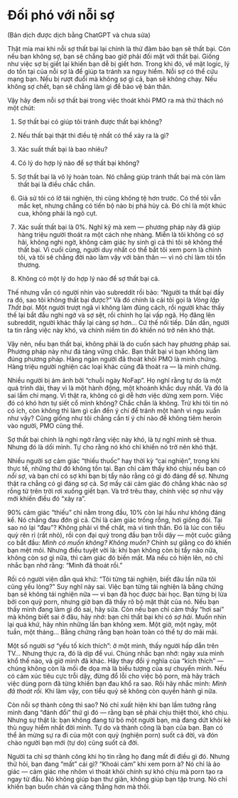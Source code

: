 # Đối phó với nỗi sợ
(Bản dịch được dịch bằng ChatGPT và chưa sửa)

Thật mỉa mai khi nỗi sợ thất bại lại chính là thứ đảm bảo bạn sẽ thất bại. Còn nếu bạn không sợ, bạn sẽ chẳng bao giờ phải đối mặt với thất bại. Giống như việc sợ bị giết lại khiến bạn dễ bị giết hơn. Trong khi đó, về mặt logic, lý do tồn tại của nỗi sợ là để giúp ta tránh xa nguy hiểm. Nỗi sợ có thể cứu mạng bạn. Nếu bị rượt đuổi mà không sợ gì cả, bạn sẽ không chạy. Nếu không sợ chết, bạn sẽ chẳng làm gì để bảo vệ bản thân.

Vậy hãy đem nỗi sợ thất bại trong việc thoát khỏi PMO ra mà thử thách nó một chút:

1. Sợ thất bại có giúp tôi tránh được thất bại không?  
2. Nếu thất bại thật thì điều tệ nhất có thể xảy ra là gì?  
3. Xác suất thất bại là bao nhiêu?  
4. Có lý do hợp lý nào để sợ thất bại không?

1. Sợ thất bại là vô lý hoàn toàn. Nó chẳng giúp tránh thất bại mà còn làm thất bại là điều chắc chắn.  
2. Giả sử tôi có lỡ tái nghiện, thì cũng không tệ hơn trước. Có thể tôi vẫn mắc kẹt, nhưng chẳng có tiến bộ nào bị phá hủy cả. Đó chỉ là một khúc cua, không phải là ngõ cụt.  
3. Xác suất thất bại là 0%. Nghĩ kỹ mà xem — phương pháp này đã giúp hàng triệu người thoát ra một cách nhẹ nhàng. Miễn là tôi không có sợ hãi, không nghi ngờ, không cảm giác hy sinh gì cả thì tôi sẽ không thể thất bại. Vì cuối cùng, người duy nhất có thể bắt tôi xem porn là chính tôi, và tôi sẽ chẳng đời nào làm vậy với bản thân — vì nó chỉ làm tôi tổn thương.  
4. Không có một lý do hợp lý nào để sợ thất bại cả.

Thế nhưng vẫn có người nhìn vào subreddit rồi bảo: “Người ta thất bại đầy ra đó, sao tôi không thất bại được?” Và đó chính là cái tôi gọi là *Vòng lặp Thất bại*. Một người trượt ngã vì không làm đúng cách, rồi người khác thấy thế lại bắt đầu nghi ngờ và sợ sệt, rồi chính họ lại vấp ngã. Họ đăng lên subreddit, người khác thấy lại càng sợ hơn... Cứ thế nối tiếp. Dần dần, người ta tin rằng việc này khó, và chính niềm tin đó khiến nó trở nên khó thật.

Vậy nên, nếu bạn thất bại, không phải là do cuốn sách hay phương pháp sai. Phương pháp này như đá tảng vững chắc. Bạn thất bại vì bạn không làm đúng phương pháp. Hàng ngàn người đã thoát khỏi PMO là minh chứng. Hàng triệu người nghiện các loại khác cũng đã thoát ra — là minh chứng.

Nhiều người bị ám ảnh bởi “chuỗi ngày NoFap”. Họ nghĩ rằng tự do là một quá trình dài, thay vì là một hành động, một khoảnh khắc duy nhất. Và đó là sai lầm chí mạng. Vì thật ra, không có gì dễ hơn việc dừng xem porn. Việc đó có khó hơn tự siết cổ mình không? Chắc chắn là không. Trừ khi tôi tin nó có ích, còn không thì làm gì cần đến ý chí để tránh một hành vi ngu xuẩn như vậy? Cũng giống như tôi chẳng cần tí ý chí nào để không tiêm heroin vào người, PMO cũng thế.

Sợ thất bại chính là nghi ngờ rằng việc này khó, là tự nghĩ mình sẽ thua. Nhưng đó là dối mình. Tự cho rằng nó khó chỉ khiến nó trở nên khó thật.

Nhiều người sợ cảm giác “thiếu thuốc” hay thời kỳ “cai nghiện”, trong khi thực tế, những thứ đó không tồn tại. Bạn chỉ cảm thấy khó chịu nếu bạn có *nỗi sợ*, và bạn chỉ có sợ khi bạn bị tẩy não rằng có gì đó đáng để sợ. Nhưng thật ra chẳng có gì đáng sợ cả. Sợ mấy cái cảm giác đó chẳng khác nào sợ rồng từ trên trời rơi xuống giết bạn. Và trớ trêu thay, chính việc sợ như vậy mới khiến điều đó “xảy ra”.

90% cảm giác “thiếu” chỉ nằm trong đầu, 10% còn lại hầu như không đáng kể. Nó chẳng đau đớn gì cả. Chỉ là cảm giác trống rỗng, hơi giống đói. Tại sao nó lại “đau”? Không phải vì thể chất, mà vì tinh thần. Đó là lúc con tiểu quỷ rên rỉ (rất nhỏ), rồi con đại quỷ trong đầu bạn trỗi dậy — một cuộc giằng co bắt đầu: *Mình có muốn không? Không muốn?* Chính sự giằng co đó khiến bạn mệt mỏi. Nhưng điều tuyệt vời là: khi bạn không còn bị tẩy não nữa, không còn sợ gì nữa, thì cảm giác đó biến mất. Mà nếu có hiện lên, nó chỉ nhắc bạn nhớ rằng: “Mình đã thoát rồi.”

Rồi có người viện dẫn quá khứ: “Tôi từng tái nghiện, biết đâu lần nữa tôi cũng yếu lòng?” Suy nghĩ này sai. Việc bạn từng tái nghiện là bằng chứng bạn sẽ không tái nghiện nữa — vì bạn đã học được bài học. Bạn từng bị lừa bởi con quỷ porn, nhưng giờ bạn đã thấy rõ bộ mặt thật của nó. Nếu bạn thấy mình đang làm gì đó sai, hãy sửa. Còn nếu bạn chỉ cảm thấy “hơi sai” mà không biết sai ở đâu, hãy nhớ: bạn chỉ thất bại khi có *sợ hãi*. Muốn nhìn lại quá khứ, hãy nhìn những lần bạn không xem. Một giờ, một ngày, một tuần, một tháng... Bằng chứng rằng bạn hoàn toàn có thể tự do mãi mãi.

Một số người sợ “yếu tố kích thích”: ở một mình, thấy người hấp dẫn trên TV... Nhưng thực ra, đó là dịp để vui. Chúng nhắc bạn nhớ: ngày xưa mình khổ thế nào, và giờ mình đã khác. Hãy thay đổi ý nghĩa của “kích thích” — chúng không còn là mối đe dọa mà là biểu tượng của sự chuyển mình. Nếu có cảm xúc tiêu cực trỗi dậy, đừng đổ lỗi cho việc bỏ porn, mà hãy trách việc dùng porn đã từng khiến bạn đau khổ ra sao. Rồi hãy nhắc mình: *Mình đã thoát rồi.* Khi làm vậy, con tiểu quỷ sẽ không còn quyền hành gì nữa.

Còn nỗi sợ thành công thì sao? Nó chỉ xuất hiện khi bạn lầm tưởng rằng mình đang “đánh đổi” thứ gì đó — rằng bạn sẽ phải chịu thiệt thòi, khó chịu. Nhưng sự thật là: bạn không đang từ bỏ một người bạn, mà đang dứt khỏi kẻ thù nguy hiểm nhất đời mình. Tự do và thành công là bạn của bạn. Bạn có thể ăn mừng sự ra đi của một con quỷ (nghiện porn) suốt cả đời, và đón chào người bạn mới (tự do) cũng suốt cả đời.

Người ta chỉ sợ thành công khi họ tin rằng họ đang mất đi điều gì đó. Nhưng thử hỏi, bạn đang “mất” cái gì? “Khoái cảm” khi xem porn à? Nó chỉ là ảo giác — cảm giác nhẹ nhõm vì thoát khỏi chính sự khó chịu mà porn tạo ra ngay từ đầu. Nó không giúp bạn thư giãn, không giúp bạn tập trung. Nó chỉ khiến bạn buồn chán và căng thẳng hơn mà thôi.
